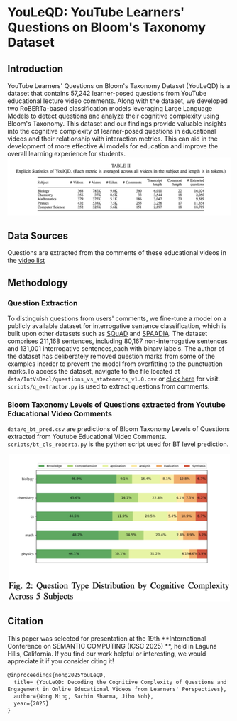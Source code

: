 # YouLeQD: YouTube Learners' Questions on Bloom's Taxonomy Dataset 
## Introduction
YouTube Learners' Questions on Bloom's Taxonomy Dataset (YouLeQD) is a dataset that contains 57,242 learner-posed questions from YouTube educational lecture video comments. Along with the dataset, we developed two RoBERTa-based classification models leveraging Large Language Models to detect questions and analyze their cognitive complexity using Bloom's Taxonomy. This dataset and our findings provide valuable insights into the cognitive complexity of learner-posed questions in educational videos and their relationship with interaction metrics. This can aid in the development of more effective AI models for education and improve the overall learning experience for students. 
 ![Statistics of YouLeQD](img/statistics.jpeg)

## Data Sources
Questions are extracted from the comments of these educational videos in the [video list](https://docs.google.com/spreadsheets/d/1QAVrbPnitRay5iqdkrJ8Mk1jM1OUktPitVkXRi5tERk/edit?gid=17187986#gid=17187986) 
## Methodology
### Question Extraction
To distinguish questions from users' comments, we fine-tune a model on a publicly available dataset for interrogative sentence classification, which is built upon other datasets such as [SQuAD](https://arxiv.org/abs/1606.05250) and [SPAADIA](https://martinweisser.org/publications/SPAADIA_Annotation_Scheme.pdf). The dataset comprises 211,168 sentences, including 80,167 non-interrogative sentences and 131,001 interrogative sentences,each with binary labels. The author of the dataset has deliberately removed question marks from some of the examples inorder to prevent the model from overfitting to the punctuation marks.To access the dataset, navigate to the file located at `data/IntVsDecl/questions_vs_statements_v1.0.csv` or [click here](https://www.kaggle.com/datasets/shahrukhkhan/questions-vs-statementsclassificationdataset) for visit.
`scripts/q_extractor.py` is used to extract questions from comments.
### Bloom Taxonomy Levels of Questions extracted from Youtube Educational Video Comments
`data/q_bt_pred.csv` are predictions of Bloom Taxonomy Levels of Questions extracted from Youtube Educational Video Comments.
`scripts/bt_cls_roberta.py` is the python script used for BT level prediction.
<div align="center">
<img src="img/questiontype.jpeg" alt="Question Type Image" width="500">
</div>

## Citation
This paper was selected for presentation at the 19th **International Conference on SEMANTIC COMPUTING (ICSC 2025) **, held in Laguna Hills, California.
If you find our work helpful or interesting, we would appreciate it if you consider citing it!

```
@inproceedings{nong2025YouLeQD,
  title= {YouLeQD: Decoding the Cognitive Complexity of Questions and Engagement in Online Educational Videos from Learners' Perspectives},
  author={Nong Ming, Sachin Sharma, Jiho Noh},
  year={2025}
}
```

